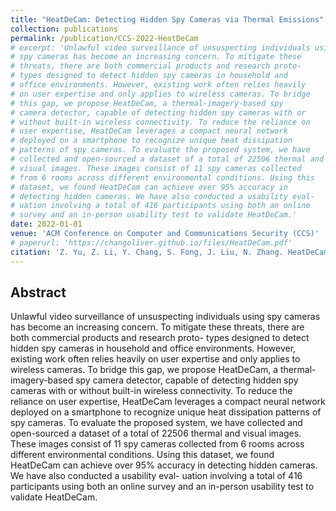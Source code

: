```yaml
---
title: "HeatDeCam: Detecting Hidden Spy Cameras via Thermal Emissions"
collection: publications
permalink: /publication/CCS-2022-HeatDeCam
# excerpt: 'Unlawful video surveillance of unsuspecting individuals using
# spy cameras has become an increasing concern. To mitigate these
# threats, there are both commercial products and research proto-
# types designed to detect hidden spy cameras in household and
# office environments. However, existing work often relies heavily
# on user expertise and only applies to wireless cameras. To bridge
# this gap, we propose HeatDeCam, a thermal-imagery-based spy
# camera detector, capable of detecting hidden spy cameras with or
# without built-in wireless connectivity. To reduce the reliance on
# user expertise, HeatDeCam leverages a compact neural network
# deployed on a smartphone to recognize unique heat dissipation
# patterns of spy cameras. To evaluate the proposed system, we have
# collected and open-sourced a dataset of a total of 22506 thermal and
# visual images. These images consist of 11 spy cameras collected
# from 6 rooms across different environmental conditions. Using this
# dataset, we found HeatDeCam can achieve over 95% accuracy in
# detecting hidden cameras. We have also conducted a usability eval-
# uation involving a total of 416 participants using both an online
# survey and an in-person usability test to validate HeatDeCam.'
date: 2022-01-01
venue: 'ACM Conference on Computer and Communications Security (CCS)'
# paperurl: 'https://changoliver.github.io/files/HeatDeCam.pdf'
citation: 'Z. Yu, Z. Li, Y. Chang, S. Fong, J. Liu, N. Zhang. HeatDeCam: Detecting Hidden Spy Cameras via Thermal Emissions. In Proceedings of the 2022 ACM SIGSAC Conference on Computer and Communications Security (CCS) 2022 Nov 7.'
---
```

## Abstract
Unlawful video surveillance of unsuspecting individuals using
spy cameras has become an increasing concern. To mitigate these
threats, there are both commercial products and research proto-
types designed to detect hidden spy cameras in household and
office environments. However, existing work often relies heavily
on user expertise and only applies to wireless cameras. To bridge
this gap, we propose HeatDeCam, a thermal-imagery-based spy
camera detector, capable of detecting hidden spy cameras with or
without built-in wireless connectivity. To reduce the reliance on
user expertise, HeatDeCam leverages a compact neural network
deployed on a smartphone to recognize unique heat dissipation
patterns of spy cameras. To evaluate the proposed system, we have
collected and open-sourced a dataset of a total of 22506 thermal and
visual images. These images consist of 11 spy cameras collected
from 6 rooms across different environmental conditions. Using this
dataset, we found HeatDeCam can achieve over 95% accuracy in
detecting hidden cameras. We have also conducted a usability eval-
uation involving a total of 416 participants using both an online
survey and an in-person usability test to validate HeatDeCam.

<!-- + Citation: Zhiyuan Yu, Zhuohang Li, Yuanhaur Chang, Skylar Fong, Jian Liu, and Ning
Zhang. 2022. HeatDeCam: Detecting Hidden Spy Cameras via Thermal
Emissions. In Proceedings of the 2022 ACM SIGSAC Conference on Computer
and Communications Security (CCS ’22), November 7–11, 2022, Los Angeles,
CA, USA. ACM, New York, NY, USA, 17 pages. https://doi.org/10.1145/3548606.3560669 -->